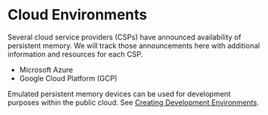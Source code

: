 # Cloud Environments

Several cloud service providers \(CSPs\) have announced availability of persistent memory.  We will track those announcements here with additional information and resources for each CSP.

* Microsoft Azure
* Google Cloud Platform \(GCP\)

Emulated persistent memory devices can be used for development purposes within the public cloud. See [Creating Development Environments](../).

